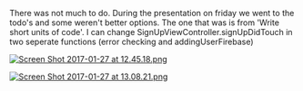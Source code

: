There was not much to do. During the presentation on friday we went to the todo's and some weren't better options. The one that was is from 'Write short units of code'. I can change SignUpViewController.signUpDidTouch in two seperate functions (error checking and addingUserFirebase)

[![Screen Shot 2017-01-27 at 12.45.18.png](https://s28.postimg.org/qwnk2bc31/Screen_Shot_2017_01_27_at_12_45_18.png)](https://postimg.org/image/mniu058tl/)

[![Screen Shot 2017-01-27 at 13.08.21.png](https://s23.postimg.org/ctlx20n23/Screen_Shot_2017_01_27_at_13_08_21.png)](https://postimg.org/image/87psto1iv/)
